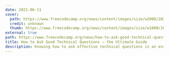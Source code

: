 ```yaml
---
date: 2021-06-11
cover:
  path: https://www.freecodecamp.org/news/content/images/size/w2000/2021/06/raised-hand.jpg
  credit: unknown
  thumb: https://www.freecodecamp.org/news/content/images/size/w1000/2021/06/raised-hand.jpg
external: true
path: https://www.freecodecamp.org/news/how-to-ask-good-technical-questions/
title: How to Ask Good Technical Questions – the Ultimate Guide
description: Knowing how to ask effective technical questions is an essential skill every software engineer should have.
---
```

